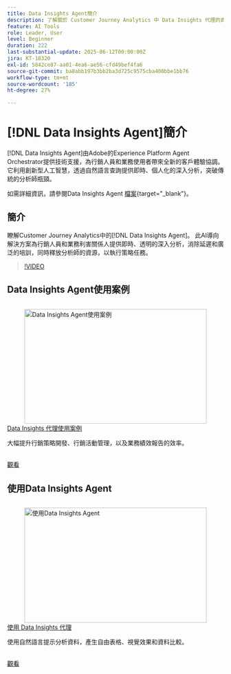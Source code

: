 ```yaml
---
title: Data Insights Agent簡介
description: 了解關於 Customer Journey Analytics 中 Data Insights 代理的資訊。這項 AI 驅動的解決方案能提供行銷人員即時、透明的見解，突破企業瓶頸。
feature: AI Tools
role: Leader, User
level: Beginner
duration: 222
last-substantial-update: 2025-06-12T00:00:00Z
jira: KT-18320
exl-id: 5842ce87-aa01-4ea6-ae56-cfd49bef4fa6
source-git-commit: ba8abb197b3bb2ba3d725c9575cba400bbe1bb76
workflow-type: tm+mt
source-wordcount: '185'
ht-degree: 27%

---
```


# [!DNL Data Insights Agent]簡介

[!DNL Data Insights Agent]由Adobe的Experience Platform Agent Orchestrator提供技術支援，為行銷人員和業務使用者帶來全新的客戶體驗協調。 它利用創新型人工智慧，透過自然語言查詢提供即時、個人化的深入分析，突破傳統的分析師瓶頸。

如需詳細資訊，請參閱Data Insights Agent [檔案](https://experienceleague.adobe.com/zh-hant/docs/analytics-platform/using/cja-overview/cja-b2c-overview/data-analysis-ai){target="_blank"}。

## 簡介

瞭解Customer Journey Analytics中的[!DNL Data Insights Agent]。 此AI導向解決方案為行銷人員和業務利害關係人提供即時、透明的深入分析，消除延遲和廣泛的培訓，同時釋放分析師的資源，以執行策略任務。

>[!VIDEO](https://video.tv.adobe.com/v/3463908/?learn=on&enablevpops&captions=chi_hant)


## Data Insights Agent使用案例

<!-- CARDS
{cta=Watch}
* data-insights-agent-use-cases.md
-->
<!-- START CARDS HTML - DO NOT MODIFY BY HAND -->
<div class="columns">
    <div class="column is-half-tablet is-half-desktop is-one-third-widescreen" aria-label="Data Insights Agent use cases">
        <div class="card" style="height: 100%; display: flex; flex-direction: column; height: 100%;">
            <div class="card-image">
                <figure class="image x-is-16by9">
                    <a href="data-insights-agent-use-cases.md" title="Data Insights Agent使用案例" target="_blank" rel="referrer">
                        <img class="is-bordered-r-small" src="https://video.tv.adobe.com/v/3463919/?format=jpeg&nocache=1742338375674&captions=chi_hant" alt="Data Insights Agent使用案例"
                             style="width: 100%; aspect-ratio: 16 / 9; object-fit: cover; overflow: hidden; display: block; margin: auto;">
                    </a>
                </figure>
            </div>
            <div class="card-content is-padded-small" style="display: flex; flex-direction: column; flex-grow: 1; justify-content: space-between;">
                <div class="top-card-content">
                    <p class="headline is-size-6 has-text-weight-bold">
                        <a href="data-insights-agent-use-cases.md" target="_blank" rel="referrer" title="Data Insights Agent使用案例">Data Insights 代理使用案例</a>
                    </p>
                    <p class="is-size-6">大幅提升行銷策略開發、行銷活動管理，以及業務績效報告的效率。</p>
                </div>
                <a href="data-insights-agent-use-cases.md" target="_blank" rel="referrer" class="spectrum-Button spectrum-Button--outline spectrum-Button--primary spectrum-Button--sizeM" style="align-self: flex-start; margin-top: 1rem;">
                    <span class="spectrum-Button-label has-no-wrap has-text-weight-bold">觀看</span>
                </a>
            </div>
        </div>
    </div>
</div>
<!-- END CARDS HTML - DO NOT MODIFY BY HAND -->

## 使用Data Insights Agent

<!-- CARDS
{cta=Watch}
* use-the-data-insights-agent.md
-->
<!-- START CARDS HTML - DO NOT MODIFY BY HAND -->
<div class="columns">
    <div class="column is-half-tablet is-half-desktop is-one-third-widescreen" aria-label="Use the Data Insights Agent">
        <div class="card" style="height: 100%; display: flex; flex-direction: column; height: 100%;">
            <div class="card-image">
                <figure class="image x-is-16by9">
                    <a href="use-the-data-insights-agent.md" title="使用Data Insights Agent" target="_blank" rel="referrer">
                        <img class="is-bordered-r-small" src="https://video.tv.adobe.com/v/3463930/?format=jpeg&nocache=1742338375674&captions=chi_hant" alt="使用Data Insights Agent"
                             style="width: 100%; aspect-ratio: 16 / 9; object-fit: cover; overflow: hidden; display: block; margin: auto;">
                    </a>
                </figure>
            </div>
            <div class="card-content is-padded-small" style="display: flex; flex-direction: column; flex-grow: 1; justify-content: space-between;">
                <div class="top-card-content">
                    <p class="headline is-size-6 has-text-weight-bold">
                        <a href="use-the-data-insights-agent.md" target="_blank" rel="referrer" title="使用Data Insights Agent">使用 Data Insights 代理</a>
                    </p>
                    <p class="is-size-6">使用自然語言提示分析資料，產生自由表格、視覺效果和資料比較。</p>
                </div>
                <a href="use-the-data-insights-agent.md" target="_blank" rel="referrer" class="spectrum-Button spectrum-Button--outline spectrum-Button--primary spectrum-Button--sizeM" style="align-self: flex-start; margin-top: 1rem;">
                    <span class="spectrum-Button-label has-no-wrap has-text-weight-bold">觀看</span>
                </a>
            </div>
        </div>
    </div>
</div>
<!-- END CARDS HTML - DO NOT MODIFY BY HAND -->
